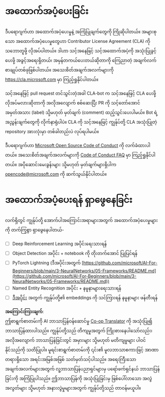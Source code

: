 <!--
CO_OP_TRANSLATOR_METADATA:
{
  "original_hash": "847a587aa1b83f4d00858183ff3ed18a",
  "translation_date": "2025-08-26T00:48:26+00:00",
  "source_file": "etc/CONTRIBUTING.md",
  "language_code": "my"
}
-->
# အထောက်အပံ့ပေးခြင်း

ဒီပရောဂျက်ဟာ အထောက်အပံ့ပေးမှုနဲ့ အကြံပြုချက်တွေကို ကြိုဆိုပါတယ်။ အများစုသော အထောက်အပံ့ပေးမှုတွေဟာ Contributor License Agreement (CLA) ကို သဘောတူဖို့ လိုအပ်ပါတယ်။ ဒါဟာ သင့်အနေဖြင့် သင့်အထောက်အပံ့ကို အသုံးပြုခွင့်ပေးဖို့ အခွင့်အရေးရှိတယ်၊ အမှန်တကယ်ပေးတယ်ဆိုတာကို ကြေညာတဲ့ အချက်လက်စာချုပ်တစ်ခုဖြစ်ပါတယ်။ အသေးစိတ်အချက်အလက်များကို https://cla.microsoft.com မှာ ကြည့်ရှုနိုင်ပါတယ်။

သင့်အနေဖြင့် pull request တင်သွင်းတဲ့အခါ CLA-bot က သင့်အနေဖြင့် CLA ပေးဖို့ လိုအပ်မလားဆိုတာကို အလိုအလျောက် စစ်ဆေးပြီး PR ကို သင့်တော်အောင် အမှတ်အသား (label) သို့မဟုတ် မှတ်ချက် (comment) ထည့်သွင်းပေးပါမယ်။ Bot ရဲ့ အညွှန်းချက်တွေကို လိုက်နာရုံပါပဲ။ CLA ကို သင့်အနေဖြင့် ကျွန်ုပ်တို့ CLA အသုံးပြုတဲ့ repository အားလုံးမှာ တစ်ခါတည်းပဲ လုပ်ရပါမယ်။

ဒီပရောဂျက်ဟာ [Microsoft Open Source Code of Conduct](https://opensource.microsoft.com/codeofconduct/) ကို လက်ခံထားပါတယ်။ အသေးစိတ်အချက်အလက်များကို [Code of Conduct FAQ](https://opensource.microsoft.com/codeofconduct/faq/) မှာ ကြည့်ရှုနိုင်ပါတယ်။ အပိုဆောင်းမေးခွန်းများ သို့မဟုတ် မှတ်ချက်များရှိပါက [opencode@microsoft.com](mailto:opencode@microsoft.com) ကို ဆက်သွယ်နိုင်ပါတယ်။

# အထောက်အပံ့ပေးရန် ရှာဖွေနေခြင်း

လက်ရှိတွင် ကျွန်ုပ်တို့ အောက်ပါအကြောင်းအရာများအတွက် အထောက်အပံ့ပေးမှုများကို တက်ကြွစွာ ရှာဖွေနေပါတယ်-

- [ ] Deep Reinforcement Learning အပိုင်းရေးသားရန်
- [ ] Object Detection အပိုင်း + notebook ကို တိုးတက်အောင် ပြုပြင်ရန်
- [ ] PyTorch Lightning (ဒီအပိုင်းအတွက် [https://github.com/microsoft/AI-For-Beginners/blob/main/3-NeuralNetworks/05-Frameworks/README.md](https://github.com/microsoft/AI-For-Beginners/blob/main/3-NeuralNetworks/05-Frameworks/README.md))
- [ ] Named Entity Recognition အပိုင်း + နမူနာများရေးသားရန်
- [ ] [ဒီအပိုင်း](https://github.com/microsoft/AI-For-Beginners/tree/main/5-NLP/15-LanguageModeling) အတွက် ကျွန်ုပ်တို့၏ embeddings ကို သင်ကြားရန် နမူနာများ ဖန်တီးရန်

**အကြောင်းကြားချက်**:  
ဤစာရွက်စာတမ်းကို AI ဘာသာပြန်ဝန်ဆောင်မှု [Co-op Translator](https://github.com/Azure/co-op-translator) ကို အသုံးပြု၍ ဘာသာပြန်ထားပါသည်။ ကျွန်ုပ်တို့သည် တိကျမှုအတွက် ကြိုးစားနေပါသော်လည်း၊ အလိုအလျောက် ဘာသာပြန်ခြင်းတွင် အမှားများ သို့မဟုတ် မတိကျမှုများ ပါဝင်နိုင်သည်ကို သတိပြုပါ။ မူရင်းစာရွက်စာတမ်းကို ၎င်း၏ မူလဘာသာစကားဖြင့် အာဏာတရားရှိသော အရင်းအမြစ်အဖြစ် သတ်မှတ်သင့်ပါသည်။ အရေးကြီးသော အချက်အလက်များအတွက် လူ့ဘာသာပြန်ပညာရှင်များမှ ပရော်ဖက်ရှင်နယ် ဘာသာပြန်ခြင်းကို အကြံပြုပါသည်။ ဤဘာသာပြန်ကို အသုံးပြုခြင်းမှ ဖြစ်ပေါ်လာသော အလွဲအလွတ်များ သို့မဟုတ် အနားလွဲမှုများအတွက် ကျွန်ုပ်တို့သည် တာဝန်မယူပါ။